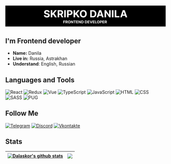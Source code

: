 ![Header](https://github.com/Dalaskor/Dalaskor/blob/main/assets/header.png?raw=true)

## I'm Frontend developer

- **Name:** Danila
- **Live in:** Russia, Astrakhan
- **Understand**: English, Russian

## Languages and Tools

![React](https://img.shields.io/badge/-react-000000?style=for-the-badge&logo=react)
![Redux](https://img.shields.io/badge/-redux-000000?style=for-the-badge&logo=redux)
![Vue](https://img.shields.io/badge/-Vue.js-000000?style=for-the-badge&logo=Vue.js)
![TypeScript](https://img.shields.io/badge/-TypeScript-000000?style=for-the-badge&logo=TypeScript)
![JavaScript](https://img.shields.io/badge/-JavaScript-000000?style=for-the-badge&logo=JavaScript)
![HTML](https://img.shields.io/badge/-HTML-000000?style=for-the-badge&logo=HTML5)
![CSS](https://img.shields.io/badge/-CSS-000000?style=for-the-badge&logo=CSS3&logoColor=2965F1)
![SASS](https://img.shields.io/badge/-SASS-000000?style=for-the-badge&logo=SASS)
![PUG](https://img.shields.io/badge/-PUG-000000?style=for-the-badge&logo=PUG)

## Follow Me

[![Telegram](https://img.shields.io/badge/-Telegram-000000?style=for-the-badge&logo=Telegram)](https://t.me/dalaskor)
[![Discord](https://img.shields.io/badge/-Discord-000000?style=for-the-badge&logo=Discord)](https://discordapp.com/users/851380986302562324/)
[![Vkontakte](https://img.shields.io/badge/-Vkontakte-000000?style=for-the-badge&logo=VK)](https://vk.com/dalaskord)

## Stats

| <a href="https://github.com/anuraghazra/github-readme-stats"><img align="center" src="https://github-readme-stats.vercel.app/api?username=Dalaskor&show_icons=true&include_all_commits=true&theme=radical&hide_border=true" alt="Dalaskor's github stats" /></a> | <a href="https://github.com/anuraghazra/github-readme-stats"><img align="center" src="https://github-readme-stats.vercel.app/api/top-langs/?username=Dalaskor&layout=compact&theme=radical&hide_border=true" /></a> |
| ------------------------------------------------------------------------------------------------------------------------------------------------------------------------------------------------------------------------------------------------------------------ | ---------------------------------------------------------------------------------------------------------------------------------------------------------------------------------------------------------------------- |